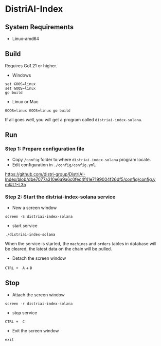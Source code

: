 # DistriAI-Index

## System Requirements
- Linux-amd64

## Build
Requires Go1.21 or higher.
- Windows
```
set GOOS=linux
set GOOS=linux
go build
```
- Linux or Mac
```
GOOS=linux GOOS=linux go build
```
If all goes well, you will get a program called `distriai-index-solana`.

## Run
### Step 1: Prepare configuration file
- Copy `/config` folder to where `distriai-index-solana` program locate.
- Edit configuration in `./config/config.yml`.

https://github.com/distri-group/DistriAI-Index/blob/dbe7077a310e6a9a6c0fec4f41e7199004f26df5/config/config.yml#L1-L35

### Step 2: Start the distriai-index-solana service
- New a screen window
```
screen -S distriai-index-solana
```
- start service
```
./distriai-index-solana
```
When the service is started, the `machines` and `orders` tables in database will be cleared, the latest data on the chain will be pulled.
- Detach the screen window

`CTRL +  A` + `D`

## Stop
- Attach the screen window
```
screen -r distriai-index-solana
```
- stop service

`CTRL +  C`

- Exit the screen window
```
exit
```
